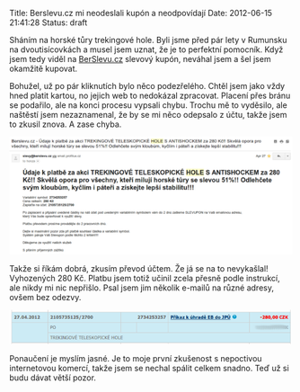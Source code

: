 Title: Berslevu.cz mi neodeslali kupón a neodpovídají
Date: 2012-06-15 21:41:28
Status: draft

Sháním na horské tůry trekingové hole. Byli jsme před pár lety v Rumunsku na dvoutisícovkách a musel jsem uznat, že je to perfektní pomocník. Když jsem tedy viděl na [BerSlevu.cz](http://www.berslevu.cz/) slevový kupón, neváhal jsem a šel jsem okamžitě kupovat.

Bohužel, už po pár kliknutích bylo něco podezřelého. Chtěl jsem jako vždy hned platit kartou, no jejich web to nedokázal zpracovat. Placení přes bránu se podařilo, ale na konci procesu vypsali chybu. Trochu mě to vyděsilo, ale naštěstí jsem nezaznamenal, že by se mi něco odepsalo z účtu, takže jsem to zkusil znova. A zase chyba.

![BerSlevu.cz mě nabádají k odeslání peněz na jejich účet.](images/berslevu-mail.png)

Takže si říkám dobrá, zkusím převod účtem. Že já se na to nevykašlal! Vyhozených 280 Kč. Platbu jsem totiž učinil zcela přesně podle instrukcí, ale nikdy mi nic nepřišlo. Psal jsem jim několik e-mailů na různé adresy, ovšem bez odezvy.

![Peníze jsem odeslal.](images/berslevu-platba.png)

Ponaučení je myslím jasné. Je to moje první zkušenost s nepoctivou internetovou komercí, takže jsem se nechal spálit celkem snadno. Teď už si budu dávat větší pozor.
